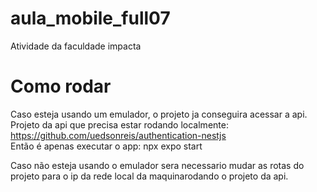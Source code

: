 # aula_mobile_full07
Atividade da faculdade impacta

# Como rodar
Caso esteja usando um emulador, o projeto ja conseguira acessar a api.<br/>
Projeto da api que precisa estar rodando localmente: https://github.com/uedsonreis/authentication-nestjs <br/>
Então é apenas executar o app: 
npx expo start

Caso não esteja usando o emulador sera necessario mudar as rotas do projeto para o ip da rede local da maquinarodando o projeto da api.
